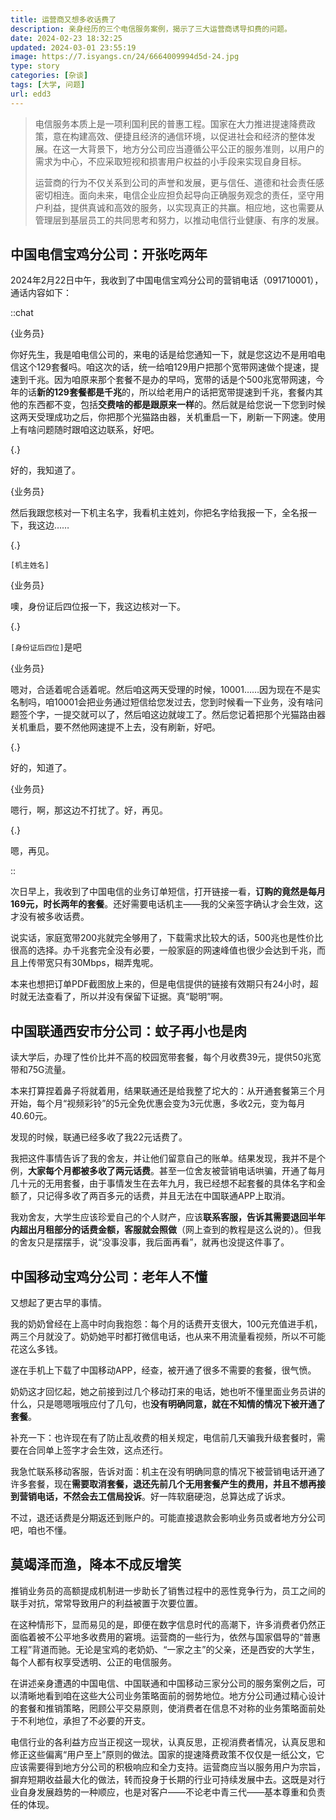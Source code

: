 ```yaml
---
title: 运营商又想多收话费了
description: 亲身经历的三个电信服务案例，揭示了三大运营商诱导扣费的问题。
date: 2024-02-23 18:32:25
updated: 2024-03-01 23:55:19
image: https://7.isyangs.cn/24/6664009994d5d-24.jpg
type: story
categories: [杂谈]
tags: [大学, 问题]
url: edd3
---
```


> 电信服务本质上是一项利国利民的普惠工程。国家在大力推进提速降费政策，意在构建高效、便捷且经济的通信环境，以促进社会和经济的整体发展。在这一大背景下，地方分公司应当遵循公平公正的服务准则，以用户的需求为中心，不应采取短视和损害用户权益的小手段来实现自身目标。
>
> 运营商的行为不仅关系到公司的声誉和发展，更与信任、道德和社会责任感密切相连。面向未来，电信企业应担负起导向正确服务观念的责任，坚守用户利益，提供真诚和高效的服务，以实现真正的共赢。相应地，这也需要从管理层到基层员工的共同思考和努力，以推动电信行业健康、有序的发展。

## 中国电信宝鸡分公司：开张吃两年

2024年2月22日中午，我收到了中国电信宝鸡分公司的营销电话（091710001），通话内容如下：

::chat

{业务员}

你好先生，我是咱电信公司的，来电的话是给您通知一下，就是您这边不是用咱电信这个129套餐吗。咱这次的话，统一给咱129用户把那个宽带网速做个提速，提速到千兆。因为咱原来那个套餐不是办的早吗，宽带的话是个500兆宽带网速，今年的话**新的129套餐都是千兆**的，所以给老用户的话把宽带提速到千兆，套餐内其他的东西都不变，包括**交费啥的都是跟原来一样**的。然后就是给您说一下您到时候这两天受理成功之后，你把那个光猫路由器，关机重启一下，刷新一下网速。使用上有啥问题随时跟咱这边联系，好吧。

{.}

好的，我知道了。

{业务员}

然后我跟您核对一下机主名字，我看机主姓刘，你把名字给我报一下，全名报一下，我这边……

{.}

`[机主姓名]`

{业务员}

噢，身份证后四位报一下，我这边核对一下。

{.}

`[身份证后四位]`是吧

{业务员}

嗯对，合适着呢合适着呢。然后咱这两天受理的时候，10001……因为现在不是实名制吗，咱10001会把业务通过短信给您发过去，您到时候看一下业务，没有啥问题签个字，一提交就可以了，然后咱这边就竣工了。然后您记着把那个光猫路由器关机重启，要不然他网速提不上去，没有刷新，好吧。

{.}

好的，知道了。

{业务员}

嗯行，啊，那这边不打扰了。好，再见。

{.}

嗯，再见。

::

次日早上，我收到了中国电信的业务订单短信，打开链接一看，**订购的竟然是每月169元，时长两年的套餐**。还好需要电话机主——我的父亲签字确认才会生效，这才没有被多收话费。

说实话，家庭宽带200兆就完全够用了，下载需求比较大的话，500兆也是性价比很高的选择。办千兆套完全没有必要，一般家庭的网速峰值也很少会达到千兆，而且上传带宽只有30Mbps，糊弄鬼呢。

本来也想把订单PDF截图放上来的，但是电信提供的链接有效期只有24小时，超时就无法查看了，所以并没有保留下证据。真“聪明”啊。

## 中国联通西安市分公司：蚊子再小也是肉

读大学后，办理了性价比并不高的校园宽带套餐，每个月收费39元，提供50兆宽带和75G流量。

本来打算捏着鼻子将就着用，结果联通还是给我整了坨大的：从开通套餐第三个月开始，每个月“视频彩铃”的5元全免优惠会变为3元优惠，多收2元，变为每月40.60元。

发现的时候，联通已经多收了我22元话费了。

我把这件事情告诉了我的舍友，并让他们留意自己的账单。结果发现，我并不是个例，**大家每个月都被多收了两元话费**。甚至一位舍友被营销电话哄骗，开通了每月几十元的无用套餐，由于事情发生在去年九月，我已经想不起套餐的具体名字和金额了，只记得多收了两百多元的话费，并且无法在中国联通APP上取消。

我劝舍友，大学生应该珍爱自己的个人财产，应该**联系客服，告诉其需要退回半年内超出月租部分的话费金额，客服就会照做**（网上查到的教程是这么说的）。但我的舍友只是摆摆手，说“没事没事，我后面再看”，就再也没提这件事了。

## 中国移动宝鸡分公司：老年人不懂

又想起了更古早的事情。

我的奶奶曾经在上高中时向我抱怨：每个月的话费开支很大，100元充值进手机，两三个月就没了。奶奶她平时都打微信电话，也从来不用流量看视频，所以不可能花这么多钱。

遂在手机上下载了中国移动APP，经查，被开通了很多不需要的套餐，很气愤。

奶奶这才回忆起，她之前接到过几个移动打来的电话，她也听不懂里面业务员讲的什么，只是嗯嗯哦哦应付了几句，也**没有明确同意，就在不知情的情况下被开通了套餐**。

补充一下：也许现在有了防止乱收费的相关规定，电信前几天骗我升级套餐时，需要在合同单上签字才会生效，这点还行。

我急忙联系移动客服，告诉对面：机主在没有明确同意的情况下被营销电话开通了许多套餐，现在**需要取消套餐，退还先前几个无用套餐产生的费用，并且不想再接到营销电话，不然会去工信局投诉**。好一阵软磨硬泡，总算达成了诉求。

不过，退还话费是分期返还到账户的。可能直接退款会影响业务员或者地方分公司吧，咱也不懂。

## 莫竭泽而渔，降本不成反增笑

推销业务员的高额提成机制进一步助长了销售过程中的恶性竞争行为，员工之间的联手对抗，常常导致用户的利益被置于次要位置。

在这种情形下，显而易见的是，即便在数字信息时代的高潮下，许多消费者仍然正面临着被不公平地多收费用的窘境。运营商的一些行为，依然与国家倡导的“普惠工程”背道而驰。无论是宝鸡的老奶奶、“一家之主”的父亲，还是西安的大学生，每个人都有权享受透明、公正的电信服务。

在讲述亲身遭遇的中国电信、中国联通和中国移动三家分公司的服务案例之后，可以清晰地看到咱在这些大公司业务策略面前的弱势地位。地方分公司通过精心设计的套餐和推销策略，罔顾公平交易原则，使消费者在信息不对称的业务策略面前处于不利地位，承担了不必要的开支。

电信行业的各利益方应当正视这一现状，认真反思，正视消费者情况，认真反思和修正这些偏离“用户至上”原则的做法。国家的提速降费政策不仅仅是一纸公文，它应该需要得到地方分公司的积极响应和全力支持。运营商应当以服务用户为宗旨，摒弃短期收益最大化的做法，转而投身于长期的行业可持续发展中去。这既是对行业自身发展趋势的一种顺应，也是对客户——不论老中青三代——基本尊重和负责任的体现。
